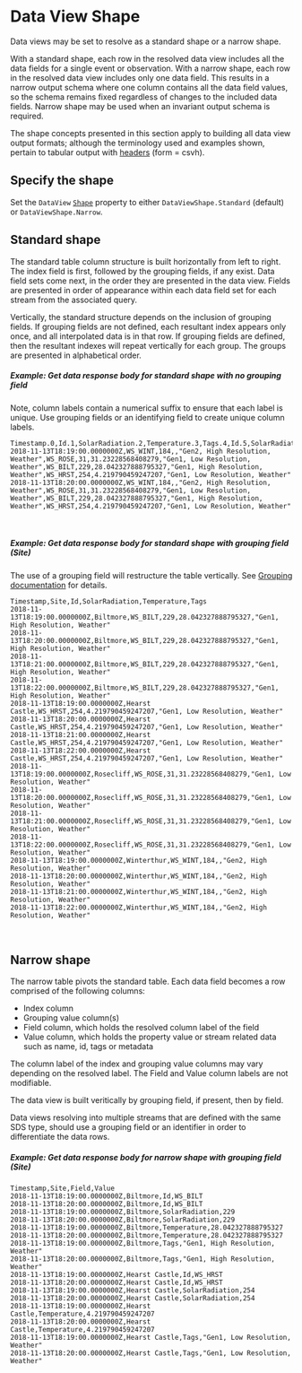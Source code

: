 ﻿---
uid: DataViewShape
---

# Data View Shape

Data views may be set to resolve as a standard shape or a narrow shape. 

With a standard shape, each row in the resolved data view includes all the data fields for a single event or observation. With a narrow shape, each row in the resolved data view includes only one data field. This results in a narrow output schema where one column contains all the data field values, so the schema remains fixed regardless of changes to the included data fields. Narrow shape may be used when an invariant output schema is required.

The shape concepts presented in this section apply to building all data view output formats; although the terminology used and examples shown, pertain to tabular output with [headers](xref:DataViewsGettingData#format) (form = csvh).
## Specify the shape
Set the `DataView` [`Shape`](xref:DataView#dataview-properties) property to either `DataViewShape.Standard` (default) or `DataViewShape.Narrow`.

## Standard shape

The standard table column structure is built horizontally from left to right. The index field is first, followed by the grouping fields, if any exist.  Data field sets come next, in the order they are presented in the data view. Fields are presented in order of appearance within each data field set for each stream from the associated query.

Vertically, the standard structure depends on the inclusion of grouping fields. If grouping fields are not defined, each resultant index appears only once, and all interpolated data is in that row. If grouping fields are defined, then the resultant indexes will repeat vertically for each group. The groups are presented in alphabetical order.


##### Example: Get data response body for standard shape with no grouping field

Note, column labels contain a numerical suffix to ensure that each label is unique. Use grouping fields or an identifying field to create unique column labels.

```csv
Timestamp.0,Id.1,SolarRadiation.2,Temperature.3,Tags.4,Id.5,SolarRadiation.6,Temperature.7,Tags.8,Id.9,SolarRadiation.10,Temperature.11,Tags.12,Id.13,SolarRadiation.14,Temperature.15,Tags.16
2018-11-13T18:19:00.0000000Z,WS_WINT,184,,"Gen2, High Resolution, Weather",WS_ROSE,31,31.23228568408279,"Gen1, Low Resolution, Weather",WS_BILT,229,28.042327888795327,"Gen1, High Resolution, Weather",WS_HRST,254,4.219790459247207,"Gen1, Low Resolution, Weather"
2018-11-13T18:20:00.0000000Z,WS_WINT,184,,"Gen2, High Resolution, Weather",WS_ROSE,31,31.23228568408279,"Gen1, Low Resolution, Weather",WS_BILT,229,28.042327888795327,"Gen1, High Resolution, Weather",WS_HRST,254,4.219790459247207,"Gen1, Low Resolution, Weather"
```
<br />

##### Example: Get data response body for standard shape with grouping field (Site)

The use of a grouping field will restructure the table vertically. See [Grouping documentation](xref:DataViewsGrouping) for details.

```csv
Timestamp,Site,Id,SolarRadiation,Temperature,Tags
2018-11-13T18:19:00.0000000Z,Biltmore,WS_BILT,229,28.042327888795327,"Gen1, High Resolution, Weather"
2018-11-13T18:20:00.0000000Z,Biltmore,WS_BILT,229,28.042327888795327,"Gen1, High Resolution, Weather"
2018-11-13T18:21:00.0000000Z,Biltmore,WS_BILT,229,28.042327888795327,"Gen1, High Resolution, Weather"
2018-11-13T18:22:00.0000000Z,Biltmore,WS_BILT,229,28.042327888795327,"Gen1, High Resolution, Weather"
2018-11-13T18:19:00.0000000Z,Hearst Castle,WS_HRST,254,4.219790459247207,"Gen1, Low Resolution, Weather"
2018-11-13T18:20:00.0000000Z,Hearst Castle,WS_HRST,254,4.219790459247207,"Gen1, Low Resolution, Weather"
2018-11-13T18:21:00.0000000Z,Hearst Castle,WS_HRST,254,4.219790459247207,"Gen1, Low Resolution, Weather"
2018-11-13T18:22:00.0000000Z,Hearst Castle,WS_HRST,254,4.219790459247207,"Gen1, Low Resolution, Weather"
2018-11-13T18:19:00.0000000Z,Rosecliff,WS_ROSE,31,31.23228568408279,"Gen1, Low Resolution, Weather"
2018-11-13T18:20:00.0000000Z,Rosecliff,WS_ROSE,31,31.23228568408279,"Gen1, Low Resolution, Weather"
2018-11-13T18:21:00.0000000Z,Rosecliff,WS_ROSE,31,31.23228568408279,"Gen1, Low Resolution, Weather"
2018-11-13T18:22:00.0000000Z,Rosecliff,WS_ROSE,31,31.23228568408279,"Gen1, Low Resolution, Weather"
2018-11-13T18:19:00.0000000Z,Winterthur,WS_WINT,184,,"Gen2, High Resolution, Weather"
2018-11-13T18:20:00.0000000Z,Winterthur,WS_WINT,184,,"Gen2, High Resolution, Weather"
2018-11-13T18:21:00.0000000Z,Winterthur,WS_WINT,184,,"Gen2, High Resolution, Weather"
2018-11-13T18:22:00.0000000Z,Winterthur,WS_WINT,184,,"Gen2, High Resolution, Weather"
```
<br />

## Narrow shape

The narrow table pivots the standard table. Each data field becomes a row comprised of the following columns: 

* Index column 
* Grouping value column(s)
* Field column, which holds the resolved column label of the field
* Value column, which holds the property value or stream related data such as name, id, tags or metadata

The column label of the index and grouping value columns may vary depending on the resolved label. The Field and Value column labels are not modifiable.

The data view is built veritically by grouping field, if present, then by field. 

Data views resolving into multiple streams that are defined with the same SDS type, should use a grouping field or an identifier in order to differentiate the data rows. 

##### Example: Get data response body for narrow shape with grouping field (Site)


```csv
Timestamp,Site,Field,Value
2018-11-13T18:19:00.0000000Z,Biltmore,Id,WS_BILT
2018-11-13T18:20:00.0000000Z,Biltmore,Id,WS_BILT
2018-11-13T18:19:00.0000000Z,Biltmore,SolarRadiation,229
2018-11-13T18:20:00.0000000Z,Biltmore,SolarRadiation,229
2018-11-13T18:19:00.0000000Z,Biltmore,Temperature,28.042327888795327
2018-11-13T18:20:00.0000000Z,Biltmore,Temperature,28.042327888795327
2018-11-13T18:19:00.0000000Z,Biltmore,Tags,"Gen1, High Resolution, Weather"
2018-11-13T18:20:00.0000000Z,Biltmore,Tags,"Gen1, High Resolution, Weather"
2018-11-13T18:19:00.0000000Z,Hearst Castle,Id,WS_HRST
2018-11-13T18:20:00.0000000Z,Hearst Castle,Id,WS_HRST
2018-11-13T18:19:00.0000000Z,Hearst Castle,SolarRadiation,254
2018-11-13T18:20:00.0000000Z,Hearst Castle,SolarRadiation,254
2018-11-13T18:19:00.0000000Z,Hearst Castle,Temperature,4.219790459247207
2018-11-13T18:20:00.0000000Z,Hearst Castle,Temperature,4.219790459247207
2018-11-13T18:19:00.0000000Z,Hearst Castle,Tags,"Gen1, Low Resolution, Weather"
2018-11-13T18:20:00.0000000Z,Hearst Castle,Tags,"Gen1, Low Resolution, Weather"
```